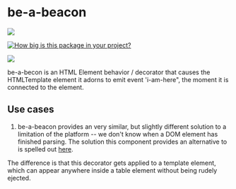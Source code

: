 # be-a-beacon

<a href="https://nodei.co/npm/be-netaniroguc/"><img src="https://nodei.co/npm/be-metamorphic.png"></a>

[![How big is this package in your project?](https://img.shields.io/bundlephobia/minzip/be-metamorphic?style=for-the-badge)](https://bundlephobia.com/result?p=be-metamorphic)

<img src="http://img.badgesize.io/https://cdn.jsdelivr.net/npm/be-metamorphic?compression=gzip">

be-a-becon is an HTML Element behavior / decorator that causes the HTMLTemplate element it adorns to emit event 'i-am-here", the moment it is connected to the element.

## Use cases

1.  be-a-beacon provides an very similar, but slightly different solution to a limitation of the platform -- we don't know when a DOM element has finished parsing.  The solution this component provides an alternative to is spelled out [here](https://github.com/WICG/webcomponents/issues/809).

The difference is that this decorator gets applied to a template element, which can appear anywhere inside a table element without being rudely ejected.